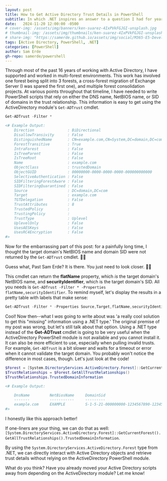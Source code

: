 ```yaml
---
layout: post
title: How to Get Active Directory Trust Details in PowerShell
subtitle: In which .NET inspires an answer to a question I had for years.
date:   2024-11-20 12:00:00 -0500
# cover-img: /assets/img/banners/ken-suarez-4IxPVkFGJGI-unsplash.jpg
# thumbnail-img: /assets/img/thumbnails/ken-suarez-4IxPVkFGJGI-unsplash.jpg
# share-img: "https://samerde.github.io/assets/img/social/M365-E5-Developer-SKU.png"
tags: [Active Directory, PowerShell, .NET]
categories: [PowerShell]
author: Sam Erde
gh-repo: samerde/powershell
---
```


Through most of the past 16 years of working with Active Directory, I have supported and worked in multi-forest environments. This work has involved one forest being split into 3 forests, a cross-forest migration of Exchange Server (I was spared the first one), and multiple forest consolidation projects. At various points throughout that timeline, I have needed to write PowerShell scripts that rely on either the DNS name, NetBIOS name, or SID of domains in the trust relationship. This information is easy to get using the ActiveDirectory module's `Get-ADTrust` cmdlet.

```powershell
Get-ADTrust -Filter *

<# Example Output:
    Direction               : BiDirectional
    DisallowTransivity      : False
    DistinguishedName       : CN=example.com,CN=System,DC=domain,DC=com
    ForestTransitive        : True
    IntraForest             : False
    IsTreeParent            : False
    IsTreeRoot              : False
    Name                    : example.com
    ObjectClass             : trustedDomain
    ObjectGUID              : 00000000-0000-0000-0000-000000000000
    SelectiveAuthentication : False
    SIDFilteringForestAware : False
    SIDFilteringQuarantined : False
    Source                  : DC=domain,DC=com
    Target                  : example.com
    TGTDelegation           : False
    TrustAttributes         : 8
    TrustedPolicy           :
    TrustingPolicy          :
    TrustType               : Uplevel
    UplevelOnly             : False
    UsesAESKeys             : False
    UsesRC4Encryption       : False
#>
```

Now for the embarrassing part of this post: for a painfully long time, I thought the target domain's NetBIOS name and domain SID were not returned by the `Get-ADTrust` cmdlet. 🤦‍♂️

Guess what, Past Sam Erde? It is there. You just need to look closer. 🕵️‍♂️

This cmdlet can return the **flatName** property, which *is* the target domain's NetBIOS name, and **securityIdentifier**, which is the target domain's SID. All you needs is `Get-ADTrust -Filter * -Properties flatName,securityIdentifier`. To remind myself, let's display the results in a pretty table with labels that make sense:

```powershell
Get-ADTrust -Filter * -Properties Source,Target,flatName,securityIdentifier | Format-Table Source, Target, @{Name = "NetBIOSName"; Expression = {$_.flatName}}, @{Name = 'DomainSID'; Expression = {$_.securityIdentifier}} -AutoSize
```

Cool! Now then--what I *was* going to write about was 'a really cool solution to get this "missing" information using a .NET type.' The original premise of my post was wrong, but let's still talk about that option. Using a .NET type instead of the **Get-ADTrust** cmdlet is going to be very useful when the ActiveDirectory PowerShell module is not available and you cannot install it. It can also be more efficient to use, especially when pulling invalid trusts. For example, `Get-ADTrust` is a bit slower and waits for a timeout or error when it cannot validate the target domain. You probably won't notice the difference in most cases, though. Let's just look at the code!

```powershell
$Forest = [System.DirectoryServices.ActiveDirectory.Forest]::GetCurrentForest()
$TrustRelationships = $Forest.GetAllTrustRelationships()
$TrustRelationships.TrustedDomainInformation

<# Example Output:

    DnsName         NetBiosName     DomainSid                                Status
    -------         -----------     ---------                                ------
    example.com     EXAMPLE         S-1-5-21-000000000-1234567890-1234567890 Enabled
#>
```

I honestly like this approach better!

If one-liners are your thing, we can do that as well: `[System.DirectoryServices.ActiveDirectory.Forest]::GetCurrentForest().GetAllTrustRelationships().TrustedDomainInformation`.

By using the `System.DirectoryServices.ActiveDirectory.Forest` type from .NET, we can directly interact with Active Directory objects and retrieve trust details without relying on the ActiveDirectory PowerShell module.

What do you think? Have you already moved your Active Directory scripts away from depending on the ActiveDirectory module? Let me know!
